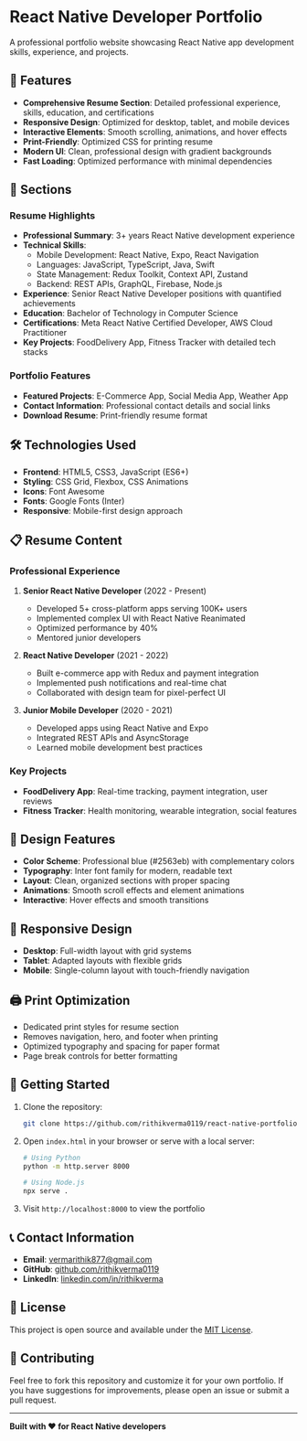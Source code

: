 # React Native Developer Portfolio

A professional portfolio website showcasing React Native app development skills, experience, and projects.

## 🚀 Features

- **Comprehensive Resume Section**: Detailed professional experience, skills, education, and certifications
- **Responsive Design**: Optimized for desktop, tablet, and mobile devices
- **Interactive Elements**: Smooth scrolling, animations, and hover effects
- **Print-Friendly**: Optimized CSS for printing resume
- **Modern UI**: Clean, professional design with gradient backgrounds
- **Fast Loading**: Optimized performance with minimal dependencies

## 📱 Sections

### Resume Highlights
- **Professional Summary**: 3+ years React Native development experience
- **Technical Skills**: 
  - Mobile Development: React Native, Expo, React Navigation
  - Languages: JavaScript, TypeScript, Java, Swift
  - State Management: Redux Toolkit, Context API, Zustand
  - Backend: REST APIs, GraphQL, Firebase, Node.js
- **Experience**: Senior React Native Developer positions with quantified achievements
- **Education**: Bachelor of Technology in Computer Science
- **Certifications**: Meta React Native Certified Developer, AWS Cloud Practitioner
- **Key Projects**: FoodDelivery App, Fitness Tracker with detailed tech stacks

### Portfolio Features
- **Featured Projects**: E-Commerce App, Social Media App, Weather App
- **Contact Information**: Professional contact details and social links
- **Download Resume**: Print-friendly resume format

## 🛠️ Technologies Used

- **Frontend**: HTML5, CSS3, JavaScript (ES6+)
- **Styling**: CSS Grid, Flexbox, CSS Animations
- **Icons**: Font Awesome
- **Fonts**: Google Fonts (Inter)
- **Responsive**: Mobile-first design approach

## 📋 Resume Content

### Professional Experience
1. **Senior React Native Developer** (2022 - Present)
   - Developed 5+ cross-platform apps serving 100K+ users
   - Implemented complex UI with React Native Reanimated
   - Optimized performance by 40%
   - Mentored junior developers

2. **React Native Developer** (2021 - 2022)
   - Built e-commerce app with Redux and payment integration
   - Implemented push notifications and real-time chat
   - Collaborated with design team for pixel-perfect UI

3. **Junior Mobile Developer** (2020 - 2021)
   - Developed apps using React Native and Expo
   - Integrated REST APIs and AsyncStorage
   - Learned mobile development best practices

### Key Projects
- **FoodDelivery App**: Real-time tracking, payment integration, user reviews
- **Fitness Tracker**: Health monitoring, wearable integration, social features

## 🎨 Design Features

- **Color Scheme**: Professional blue (#2563eb) with complementary colors
- **Typography**: Inter font family for modern, readable text
- **Layout**: Clean, organized sections with proper spacing
- **Animations**: Smooth scroll effects and element animations
- **Interactive**: Hover effects and smooth transitions

## 📱 Responsive Design

- **Desktop**: Full-width layout with grid systems
- **Tablet**: Adapted layouts with flexible grids
- **Mobile**: Single-column layout with touch-friendly navigation

## 🖨️ Print Optimization

- Dedicated print styles for resume section
- Removes navigation, hero, and footer when printing
- Optimized typography and spacing for paper format
- Page break controls for better formatting

## 🚀 Getting Started

1. Clone the repository:
   ```bash
   git clone https://github.com/rithikverma0119/react-native-portfolio.git
   ```

2. Open `index.html` in your browser or serve with a local server:
   ```bash
   # Using Python
   python -m http.server 8000
   
   # Using Node.js
   npx serve .
   ```

3. Visit `http://localhost:8000` to view the portfolio

## 📞 Contact Information

- **Email**: vermarithik877@gmail.com
- **GitHub**: [github.com/rithikverma0119](https://github.com/rithikverma0119)
- **LinkedIn**: [linkedin.com/in/rithikverma](https://linkedin.com/in/rithikverma)

## 📄 License

This project is open source and available under the [MIT License](LICENSE).

## 🤝 Contributing

Feel free to fork this repository and customize it for your own portfolio. If you have suggestions for improvements, please open an issue or submit a pull request.

---

**Built with ❤️ for React Native developers**